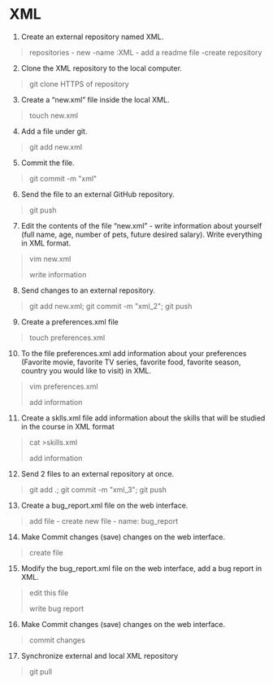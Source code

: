 # XML
 1. Create an external repository named XML.
 > repositories - new -name :XML - add a readme file -create repository
 2. Clone the XML repository to the local computer.
 > git clone HTTPS of repository
 3. Create a “new.xml” file inside the local XML.
 > touch new.xml
 4. Add a file under git.
 > git add new.xml
 5. Commit the file.
 > git commit -m "xml"
 6. Send the file to an external GitHub repository.
 > git push
 7. Edit the contents of the file “new.xml” - write information about yourself (full name, age, number of pets, future desired salary). Write everything in XML format.
 > vim new.xml
 >
 > write information
 8. Send changes to an external repository.
 > git add new.xml; git commit -m "xml_2"; git push
 9. Create a preferences.xml file
 > touch preferences.xml
 10. To the file preferences.xml add information about your preferences (Favorite movie, favorite TV series, favorite food, favorite season, country you would like to visit) in XML.
 > vim preferences.xml
 >
 > add information
 11. Create a sklls.xml file add information about the skills that will be studied in the course in XML format
 > cat >skills.xml
 >
 > add information
 12. Send 2 files to an external repository at once.
 > git add .; git commit -m "xml_3"; git push
 13. Create a bug_report.xml file on the web interface.
 > add file - create new file - name: bug_report
 14. Make Commit changes (save) changes on the web interface.
 > create file
 15. Modify the bug_report.xml file on the web interface, add a bug report in XML.
 > edit this file
 >
 > write bug report
 16. Make Commit changes (save) changes on the web interface.
 > commit changes
 17. Synchronize external and local XML repository
 > git pull
